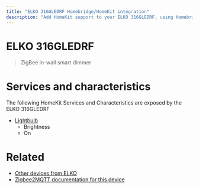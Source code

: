 ```yaml
---
title: "ELKO 316GLEDRF Homebridge/HomeKit integration"
description: "Add HomeKit support to your ELKO 316GLEDRF, using Homebridge, Zigbee2MQTT and homebridge-z2m."
---
```

<!---
This file has been GENERATED using src/docgen/docgen.ts
DO NOT EDIT THIS FILE MANUALLY!
-->
# ELKO 316GLEDRF
> ZigBee in-wall smart dimmer


# Services and characteristics
The following HomeKit Services and Characteristics are exposed by
the ELKO 316GLEDRF

* [Lightbulb](../../light.md)
  * Brightness
  * On


# Related
* [Other devices from ELKO](../index.md#elko)
* [Zigbee2MQTT documentation for this device](https://www.zigbee2mqtt.io/devices/316GLEDRF.html)